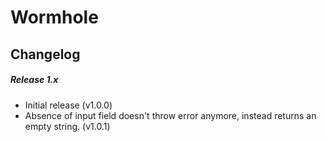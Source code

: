 # Wormhole

Changelog
---

##### Release 1.x

- Initial release (v1.0.0)
- Absence of input field doesn't throw error anymore, instead returns an empty string. (v1.0.1)
